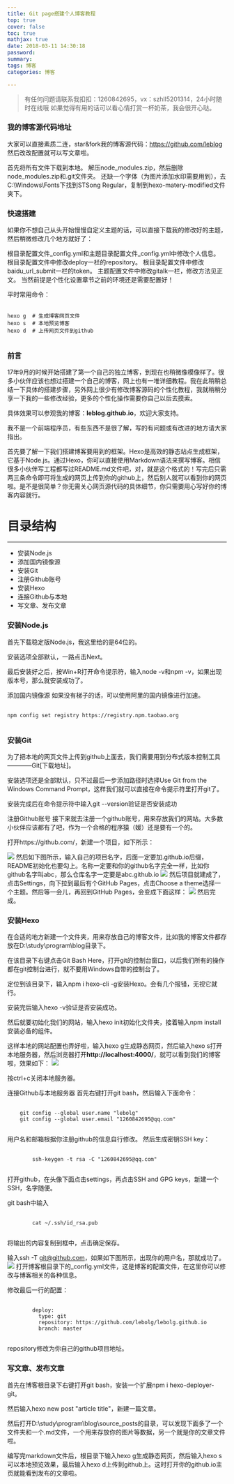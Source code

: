 ```yaml
---
title: Git page搭建个人博客教程
top: true
cover: false
toc: true
mathjax: true
date: 2018-03-11 14:30:18
password: 
summary: 
tags: 博客 
categories: 博客 

---
```

> 有任何问题请联系我扣扣：1260842695，vx：szhll5201314，24小时随时在线哦
如果觉得有用的话可以看心情打赏一杯奶茶，我会很开心哒。



### 我的博客源代码地址
大家可以直接素质二连，star&fork我的博客源代码：https://github.com/leblog
然后改改配置就可以写文章啦。

首先将所有文件下载到本地。
解压node_modules.zip，然后删除node_modules.zip和.git文件夹。
还缺一个字体（为图片添加水印需要用到），去C:\Windows\Fonts下找到STSong Regular，复制到hexo-matery-modified文件夹下。
### 快速搭建
 
如果你不想自己从头开始慢慢自定义主题的话，可以直接下载我的修改好的主题，然后稍微修改几个地方就好了：

根目录配置文件_config.yml和主题目录配置文件_config.yml中修改个人信息。
根目录配置文件中修改deploy一栏的repository。
根目录配置文件中修改baidu_url_submit一栏的token。
主题配置文件中修改gitalk一栏，修改方法见正文。
当然前提是个性化设置章节之前的环境还是需要配置好！

平时常用命令：
<pre>
	<code>
hexo g  # 生成博客网页文件
hexo s  # 本地预览博客
hexo d  # 上传网页文件到github
	</code>
</pre>

### 前言
17年9月的时候开始搭建了第一个自己的独立博客，到现在也稍微像模像样了。很多小伙伴应该也想过搭建一个自己的博客，网上也有一堆详细教程。我在此稍稍总结一下具体的搭建步骤，另外网上很少有修改博客源码的个性化教程，我就稍稍分享一下我的一些修改经验，更多的个性化操作需要你自己以后去摸索。

具体效果可以参观我的博客：<b>leblog.github.io</b>，欢迎大家支持。

我不是一个前端程序员，有些东西不是很了解，写的有问题或有改进的地方请大家指出。

首先要了解一下我们搭建博客要用到的框架。Hexo是高效的静态站点生成框架，它基于Node.js。通过Hexo，你可以直接使用Markdown语法来撰写博客。相信很多小伙伴写工程都写过README.md文件吧，对，就是这个格式的！写完后只需两三条命令即可将生成的网页上传到你的github上，然后别人就可以看到你的网页啦。是不是很简单？你无需关心网页源代码的具体细节，你只需要用心写好你的博客内容就行。

# 目录结构
---
* 安装Node.js
* 添加国内镜像源
* 安装Git
* 注册Github账号
* 安装Hexo
* 连接Github与本地
* 写文章、发布文章

### 安装Node.js

首先下载稳定版<a>Node.js</a>，我这里给的是64位的。

安装选项全部默认，一路点击Next。

最后安装好之后，按Win+R打开命令提示符，输入node -v和npm -v，如果出现版本号，那么就安装成功了。

添加国内镜像源
如果没有梯子的话，可以使用阿里的国内镜像进行加速。
<pre>
	<code>
npm config set registry https://registry.npm.taobao.org
	</code>
</pre>
### 安装Git
为了把本地的网页文件上传到github上面去，我们需要用到分布式版本控制工具————Git[下载地址]。

安装选项还是全部默认，只不过最后一步添加路径时选择Use Git from the Windows Command Prompt，这样我们就可以直接在命令提示符里打开git了。

安装完成后在命令提示符中输入git --version验证是否安装成功

注册Github账号
接下来就去注册一个github账号，用来存放我们的网站。大多数小伙伴应该都有了吧，作为一个合格的程序猿（媛）还是要有一个的。

打开https://github.com/，新建一个项目，如下所示：

![](2.png)
然后如下图所示，输入自己的项目名字，后面一定要加.github.io后缀，README初始化也要勾上。名称一定要和你的github名字完全一样，比如你github名字叫abc，那么仓库名字一定要是abc.github.io
![](3.png)
然后项目就建成了，点击Settings，向下拉到最后有个GitHub Pages，点击Choose a theme选择一个主题。然后等一会儿，再回到GitHub Pages，会变成下面这样：
![](4.png)
然后完成。

### 安装Hexo
在合适的地方新建一个文件夹，用来存放自己的博客文件，比如我的博客文件都存放在D:\study\program\blog目录下。

在该目录下右键点击Git Bash Here，打开git的控制台窗口，以后我们所有的操作都在git控制台进行，就不要用Windows自带的控制台了。

定位到该目录下，输入npm i hexo-cli -g安装Hexo。会有几个报错，无视它就行。

安装完后输入hexo -v验证是否安装成功。

然后就要初始化我们的网站，输入hexo init初始化文件夹，接着输入npm install安装必备的组件。

这样本地的网站配置也弄好啦，输入hexo g生成静态网页，然后输入hexo s打开本地服务器，然后浏览器打开<b>http://localhost:4000/</b>，就可以看到我们的博客啦，效果如下：
![](5.png)

按ctrl+c关闭本地服务器。

连接Github与本地服务器
首先右键打开git bash，然后输入下面命令：
<pre>
	<code>
	git config --global user.name "lebolg"
	git config --global user.email "1260842695@qq.com"
	</code>
</pre>
用户名和邮箱根据你注册github的信息自行修改。
然后生成密钥SSH key：
<pre>
	<code>
		ssh-keygen -t rsa -C "1260842695@qq.com"
	</code>
</pre>
打开github，在头像下面点击settings，再点击SSH and GPG keys，新建一个SSH，名字随便。

git bash中输入
<pre>
	<code>
		cat ~/.ssh/id_rsa.pub
	</code>
</pre>
将输出的内容复制到框中，点击确定保存。

输入ssh -T git@github.com，如果如下图所示，出现你的用户名，那就成功了。
![](6.png)
打开博客根目录下的_config.yml文件，这是博客的配置文件，在这里你可以修改与博客相关的各种信息。

修改最后一行的配置：
<pre>
	<code>
		deploy:
		  type: git
		  repository: https://github.com/lebolg/lebolg.github.io
		  branch: master
	</code>
</pre>
repository修改为你自己的github项目地址。

### 写文章、发布文章
首先在博客根目录下右键打开git bash，安装一个扩展npm i hexo-deployer-git。

然后输入hexo new post "article title"，新建一篇文章。

然后打开D:\study\program\blog\source\_posts的目录，可以发现下面多了一个文件夹和一个.md文件，一个用来存放你的图片等数据，另一个就是你的文章文件啦。

编写完markdown文件后，根目录下输入hexo g生成静态网页，然后输入hexo s可以本地预览效果，最后输入hexo d上传到github上。这时打开你的github.io主页就能看到发布的文章啦。




